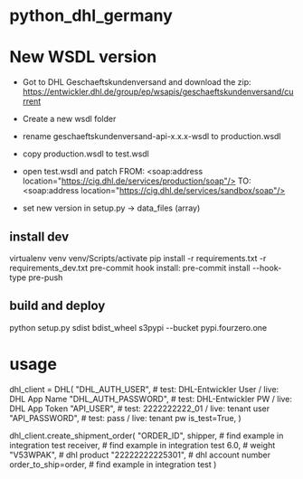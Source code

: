 # python_dhl_germany

# New WSDL version
- Got to DHL Geschaeftskundenversand and download the zip:
https://entwickler.dhl.de/group/ep/wsapis/geschaeftskundenversand/current

- Create a new wsdl folder
- rename geschaeftskundenversand-api-x.x.x-wsdl to production.wsdl
- copy production.wsdl to test.wsdl
- open test.wsdl and patch
FROM: <soap:address location="https://cig.dhl.de/services/production/soap"/>
TO: <soap:address location="https://cig.dhl.de/services/sandbox/soap"/>
- set new version in setup.py -> data_files (array)

## install dev
virtualenv venv
venv/Scripts/activate
pip install -r requirements.txt -r requirements_dev.txt
pre-commit hook install: pre-commit install --hook-type pre-push

## build and deploy
python setup.py sdist bdist_wheel
s3pypi --bucket pypi.fourzero.one


# usage
dhl_client = DHL(
    "DHL_AUTH_USER", # test: DHL-Entwickler User / live: DHL App Name
    "DHL_AUTH_PASSWORD", # test: DHL-Entwickler PW / live: DHL App Token
    "API_USER", # test: 2222222222_01 / live: tenant user
    "API_PASSWORD", # test: pass / live: tenant pw
    is_test=True,
)

dhl_client.create_shipment_order(
    "ORDER_ID",
    shipper, # find example in integration test
    receiver, # find example in integration test
    6.0, # weight
    "V53WPAK", # dhl product
    "22222222225301", # dhl account number
    order_to_ship=order, # find example in integration test
)
